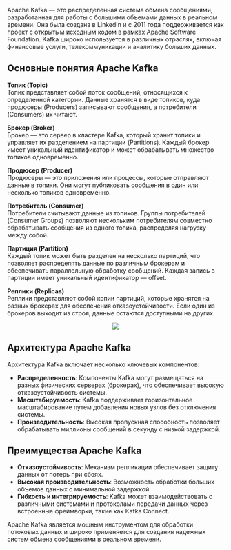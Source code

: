 Apache Kafka — это распределенная система обмена сообщениями, разработанная для работы с большими объемами данных в реальном времени. Она была создана в LinkedIn и с 2011 года поддерживается как проект с открытым исходным кодом в рамках Apache Software Foundation. Kafka широко используется в различных отраслях, включая финансовые услуги, телекоммуникации и аналитику больших данных.

## Основные понятия Apache Kafka

**Топик (Topic)**  
Топик представляет собой поток сообщений, относящихся к определенной категории. Данные хранятся в виде топиков, куда продюсеры (Producers) записывают сообщения, а потребители (Consumers) их читают.

**Брокер (Broker)**  
Брокер — это сервер в кластере Kafka, который хранит топики и управляет их разделением на партиции (Partitions). Каждый брокер имеет уникальный идентификатор и может обрабатывать множество топиков одновременно.

**Продюсер (Producer)**  
Продюсеры — это приложения или процессы, которые отправляют данные в топики. Они могут публиковать сообщения в один или несколько топиков одновременно.

**Потребитель (Consumer)**  
Потребители считывают данные из топиков. Группы потребителей (Consumer Groups) позволяют нескольким потребителям совместно обрабатывать сообщения из одного топика, распределяя нагрузку между собой.

**Партиция (Partition)**  
Каждый топик может быть разделен на несколько партиций, что позволяет распределять данные по различным брокерам и обеспечивать параллельную обработку сообщений. Каждая запись в партиции имеет уникальный идентификатор — offset.

**Реплики (Replicas)**  
Реплики представляют собой копии партиций, которые хранятся на разных брокерах для обеспечения отказоустойчивости. Если один из брокеров выходит из строя, данные остаются доступными на других.

<div style="text-align: center">
<img src="https://blog.skillfactory.ru/wp-content/uploads/2023/02/kafka-1-2083805.png">
</div>

## Архитектура Apache Kafka

Архитектура Kafka включает несколько ключевых компонентов:

- **Распределенность**: Компоненты Kafka могут размещаться на разных физических серверах (брокерах), что обеспечивает высокую отказоустойчивость системы.
- **Масштабируемость**: Kafka поддерживает горизонтальное масштабирование путем добавления новых узлов без отключения системы.
- **Производительность**: Высокая пропускная способность позволяет обрабатывать миллионы сообщений в секунду с низкой задержкой.

## Преимущества Apache Kafka

- **Отказоустойчивость**: Механизм репликации обеспечивает защиту данных от потерь при сбоях.
- **Высокая производительность**: Возможность обработки больших объемов данных с минимальной задержкой.
- **Гибкость и интегрируемость**: Kafka может взаимодействовать с различными системами и протоколами передачи данных через встроенные фреймворки, такие как Kafka Connect.

Apache Kafka является мощным инструментом для обработки потоковых данных и широко применяется для создания надежных систем обмена сообщениями в реальном времени.
